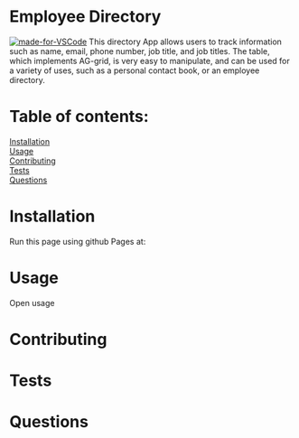 # Employee Directory
[![made-for-VSCode](https://img.shields.io/badge/Made%20for-VSCode-1f425f.svg)](https://code.visualstudio.com/)
This directory App allows users to track information such as name, email, phone number, job title, and job titles. The table, which implements AG-grid, is very easy to manipulate, and can be used for a variety of uses, such as a personal contact book, or an employee directory. 
# Table of contents: 
<a href="#install">Installation</a><br>
<a href="#usage">Usage</a><br>
<a href="#contributing">Contributing</a><br>
<a href="#tests">Tests</a><br>
<a href="#questions">Questions</a><br>

# Installation 
<a id="install">Run this page using github Pages at:</a>
# Usage
<a id="#usage">Open usage</a>
# Contributing
<a id="#contributing"></a>
# Tests
<a id="#tests"></a>
# Questions
<a id="#questions"></a>
